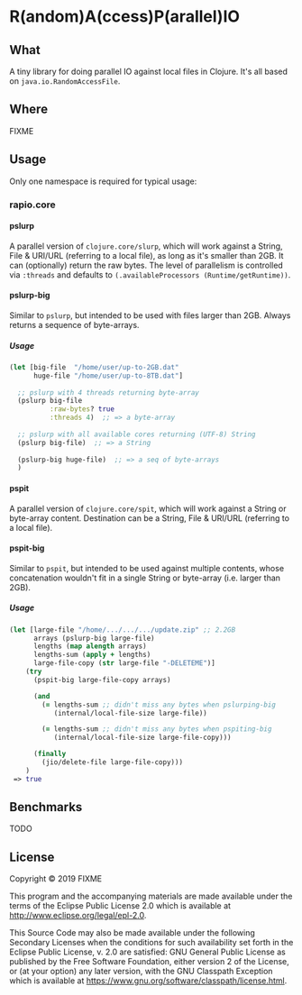 # R(andom)A(ccess)P(arallel)IO


## What
A tiny library for doing parallel IO against local files in Clojure. It's all based on `java.io.RandomAccessFile`.

## Where
FIXME

## Usage
Only one namespace is required for typical usage:

### rapio.core

#### pslurp
A parallel version of `clojure.core/slurp`, which will work against a String, File \& URI/URL (referring to a local file), as long as it's smaller than 2GB. 
It can (optionally) return the raw bytes.
The level of parallelism is controlled via `:threads` and defaults to `(.availableProcessors (Runtime/getRuntime))`.


#### pslurp-big
Similar to `pslurp`, but intended to be used with files larger than 2GB. Always returns a sequence of byte-arrays.

##### Usage
```clj
(let [big-file  "/home/user/up-to-2GB.dat"
      huge-file "/home/user/up-to-8TB.dat"]
  
  ;; pslurp with 4 threads returning byte-array
  (pslurp big-file 
          :raw-bytes? true 
          :threads 4)  ;; => a byte-array
          
  ;; pslurp with all available cores returning (UTF-8) String
  (pslurp big-file)  ;; => a String
  
  (pslurp-big huge-file)  ;; => a seq of byte-arrays        
  )

```

#### pspit
A parallel version of `clojure.core/spit`, which will work against a String or byte-array content. Destination can be a String, File \& URI/URL (referring to a local file).

#### pspit-big
Similar to `pspit`, but intended to be used against multiple contents, whose concatenation wouldn't fit in a single String or byte-array (i.e. larger than 2GB).

##### Usage

```clj
(let [large-file "/home/.../.../.../update.zip" ;; 2.2GB
      arrays (pslurp-big large-file)
      lengths (map alength arrays)
      lengths-sum (apply + lengths)
      large-file-copy (str large-file "-DELETEME")]
    (try
      (pspit-big large-file-copy arrays)

      (and
        (= lengths-sum ;; didn't miss any bytes when pslurping-big
           (internal/local-file-size large-file))

        (= lengths-sum ;; didn't miss any bytes when pspiting-big
           (internal/local-file-size large-file-copy)))

      (finally
        (jio/delete-file large-file-copy)))
    ) 
 => true
```


## Benchmarks
TODO

## License

Copyright © 2019 FIXME

This program and the accompanying materials are made available under the
terms of the Eclipse Public License 2.0 which is available at
http://www.eclipse.org/legal/epl-2.0.

This Source Code may also be made available under the following Secondary
Licenses when the conditions for such availability set forth in the Eclipse
Public License, v. 2.0 are satisfied: GNU General Public License as published by
the Free Software Foundation, either version 2 of the License, or (at your
option) any later version, with the GNU Classpath Exception which is available
at https://www.gnu.org/software/classpath/license.html.
